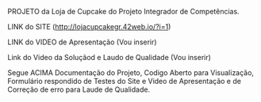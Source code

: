 PROJETO da Loja de Cupcake do Projeto Integrador de Competências.

LINK do SITE (http://lojacupcakegr.42web.io/?i=1)

LINK do VIDEO de Apresentação (Vou inserir)

Link do Video da Soluçãod e Laudo de Qualidade (Vou inserir)

Segue ACIMA Documentação do Projeto, Codigo Aberto para Visualização, Formulário respondido de Testes do Site e Video de Apresentação e de Correção de erro para Laude de Qualidade.
